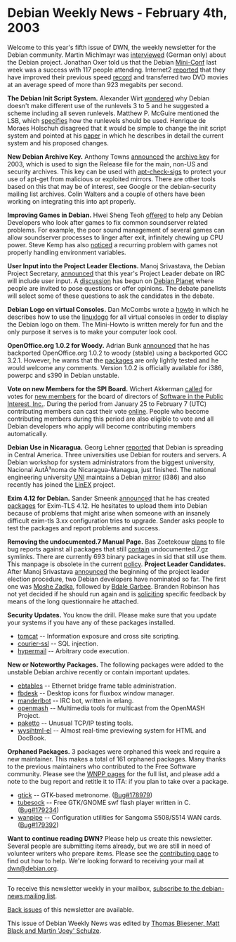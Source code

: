 
Debian Weekly News - February 4th, 2003
=======================================


Welcome to this year's fifth issue of DWN, the weekly newsletter for the
Debian community. Martin Michlmayr was [interviewed](http://www.linux-fuer-alle.de/doc_show.php?docid=161)
(German only) about the Debian project. Jonathan Oxer told us that the Debian [Mini-Conf](https://www.debian.org/events/2003/0120-linuxconf) last week was a success
with 117 people attending. Internet2 [reported](http://archives.internet2.edu/guest/archives/I2-NEWS/log200301/msg00005.html) that they have improved their previous speed [record](https://www.debian.org/News/2002/20020522) and transferred two DVD movies at
an average speed of more than 923 megabits per second.


**The Debian Init Script System.** Alexander Wirt [wondered](https://lists.debian.org/debian-devel-0301/msg01898.html)
why Debian doesn't make different use of the runlevels 3 to 5 and he suggested
a scheme including all seven runlevels. Matthew P. McGuire mentioned
the LSB, which [specifies](http://www.linuxbase.org/spec/refspecs/LSB_1.3.0/gLSB/gLSB/runlevels.html) how the runlevels should be used. Henrique de Moraes Holschuh
disagreed that it would be simple to change the init script system and pointed
at his [paper](https://people.debian.org/~hmh/debconf2/debconf2-initscripts-bkg.ps.gz) in which he describes in detail the current system and his proposed
changes.


**New Debian Archive Key.** Anthony Towns [announced](https://lists.debian.org/debian-devel-announce-0301/msg00009.html) the [archive key](https://ftp-master.debian.org/ziyi_key_2003.asc) for 2003, which is used to sign the Release file for the main,
non-US and security archives. This key can be used with [apt-check-sigs](https://people.debian.org/~ajt/apt-check-sigs) to
protect your use of apt-get from malicious or exploited mirrors. There are
other tools based on this that may be of interest, see Google or the
debian-security mailing list archives. Colin Walters and a couple of others
have been working on integrating this into apt properly.


**Improving Games in Debian.** Hwei Sheng Teoh [offered](https://lists.debian.org/debian-devel-0301/msg02039.html) to
help any Debian Developers who look after games to fix common soundserver
related problems. For example, the poor sound management of several games can
allow soundserver processes to linger after exit, infinitely chewing up CPU
power. Steve Kemp has also [noticed](https://lists.debian.org/debian-devel-0301/msg02050.html) a
recurring problem with games not properly handling environment variables.


**User Input into the Project Leader Elections.** Manoj
Srivastava, the Debian Project Secretary, [announced](https://lists.debian.org/debian-vote-0301/msg00011.html)
that this year's Project Leader debate on IRC will include user input. A [discussion](https://www.debian.org/News/weekly/oldurl?http://www.debianplanet.org/node.php?id=902) has begun on
[Debian Planet](https://www.debian.org/News/weekly/oldurl?http://debianplanet.org/) where people are
invited to pose questions or offer opinions. The debate panelists will select
some of these questions to ask the candidates in the debate.


**Debian Logo on virtual Consoles.** Dan McCombs wrote a [howto](http://www.linuxorbit.com/modules.php?op=modload&name=Sections&file=index&req=viewarticle&artid=548) in which he describes how to use the [linuxlogo](https://packages.debian.org/linuxlogo) for all virtual
consoles in order to display the Debian logo on them. The Mini-Howto is
written merely for fun and the only purpose it serves is to make your computer
look cool.


**OpenOffice.org 1.0.2 for Woody.** Adrian Bunk [announced](https://lists.debian.org/debian-openoffice-0301/msg00169.html) that he has backported OpenOffice.org 1.0.2 to woody (stable)
using a backported GCC 3.2.1. However, he warns that the [packages](http://www.fs.tum.de/~bunk/packages/) are only lightly
tested and he would welcome any comments. Version 1.0.2 is officially available
for i386, powerpc and s390 in Debian unstable.


**Vote on new Members for the SPI Board.** Wichert Akkerman [called](http://lists.spi-inc.org/pipermail/spi-announce/2003/000042.html) for votes for [new members](https://www.spi-inc.org/secretary/) for the board of directors of [Software in the Public Interest, Inc.](https://www.spi-inc.org/).
During the period from January 25 to February 7 (UTC) contributing members can
cast their vote [online](https://members.spi-inc.org/vote/).
People who become contributing members during this period are also eligible
to vote and all Debian developers who apply will become contributing
members automatically.


**Debian Use in Nicaragua.** Georg Lehner [reported](https://www.debian.org/News/weekly/2003/05/mail#mail1) that Debian is
spreading in Central America. Three universities use Debian for routers and
servers. A Debian workshop for system administrators from the biggest
university, Nacional AutÃ³noma de Nicaragua-Managua, just finished.
The national engineering university [UNI](http://www.uni.edu.ni/)
maintains a Debian [mirror](http://debian.uni.edu.ni/) (i386) and
also recently has joined the [LinEX](http://www.linex.org/)
project.


**Exim 4.12 for Debian.** Sander Smeenk [announced](https://lists.debian.org/debian-devel-0301/msg01896.html)
that he has created [packages](https://people.debian.org/~ssmeenk/exim-tls/) for Exim-TLS 4.12. He hesitates to upload them into Debian
because of problems that might arise when someone with an insanely difficult
exim-tls 3.xx configuration tries to upgrade. Sander asks people to test the
packages and report problems and success.


**Removing the undocumented.7 Manual Page.** Bas Zoetekouw [plans](https://lists.debian.org/debian-devel-0302/msg00053.html) to file
bug reports against all packages that still [contain](https://people.debian.org/~bas/undocumented)
undocumented.7.gz symlinks. There are currently 693 binary packages in sid
that still use them. This manpage is obsolete in the current [policy](https://www.debian.org/doc/debian-policy/).
**Project Leader Candidates.** After Manoj Srivastava [announced](https://lists.debian.org/debian-vote-0301/msg00006.html)
the beginning of the project leader election procedure, two Debian
developers have nominated so far. The first one was [Moshe Zadka](https://lists.debian.org/debian-vote-0301/msg00008.html),
followed by [Bdale Garbee](https://lists.debian.org/debian-vote-0302/msg00000.html). Branden Robinson has not yet decided if he should run again
and is [soliciting](https://lists.debian.org/debian-vote-0302/msg00001.html) specific feedback by means of the long questionnaire he
attached.


**Security Updates.** You know the drill. Please make sure
that you update your systems if you have any of these packages installed.


* [tomcat](https://www.debian.org/security/2003/dsa-246) --
 Information exposure and cross site scripting.
* [courier-ssl](https://www.debian.org/security/2003/dsa-247) --
 SQL injection.
* [hypermail](https://www.debian.org/security/2003/dsa-248) --
 Arbitrary code execution.


**New or Noteworthy Packages.** The following packages were
added to the unstable Debian archive recently or contain important updates.


* [ebtables](https://packages.debian.org/unstable/net/ebtables)
 -- Ethernet bridge frame table administration.
* [fbdesk](https://packages.debian.org/unstable/x11/fbdesk)
 -- Desktop icons for fluxbox window manager.
* [manderlbot](https://packages.debian.org/unstable/net/manderlbot)
 -- IRC bot, written in erlang.
* [openmash](https://packages.debian.org/unstable/net/openmash)
 -- Multimedia tools for multicast from the OpenMASH Project.
* [paketto](https://packages.debian.org/unstable/net/paketto)
 -- Unusual TCP/IP testing tools.
* [wysihtml-el](https://packages.debian.org/unstable/text/wysihtml-el)
 -- Almost real-time previewing system for HTML and DocBook.


**Orphaned Packages.** 3 packages were orphaned this week and
require a new maintainer. This makes a total of 161 orphaned packages. Many
thanks to the previous maintainers who contributed to the Free Software
community. Please see the [WNPP pages](https://www.debian.org/devel/wnpp/) for
the full list, and please add a note to the bug report and retitle it to ITA:
if you plan to take over a package.


* [gtick](https://packages.debian.org/unstable/sound/gtick)
 -- GTK-based metronome.
 ([Bug#178979](https://bugs.debian.org/178979))
* [tubesock](https://packages.debian.org/unstable/graphics/tubesock)
 -- Free GTK/GNOME swf flash player written in C.
 ([Bug#179234](https://bugs.debian.org/179234))
* [wanpipe](https://packages.debian.org/unstable/net/wanpipe)
 -- Configuration utilities for Sangoma S508/S514 WAN cards.
 ([Bug#179392](https://bugs.debian.org/179392))


**Want to continue reading DWN?** Please help us create this
newsletter. Several people are submitting items already, but we are
still in need of volunteer writers who prepare items.
Please see the [contributing
page](https://www.debian.org/News/weekly/contributing) to find out how to help. We're looking forward to receiving your
mail at [dwn@debian.org](mailto:dwn@debian.org).




---



 To receive this newsletter weekly in your mailbox, [subscribe to the debian-news mailing list](https://lists.debian.org/debian-news/).



[Back issues](https://www.debian.org/News/weekly/) of this newsletter are available.



This issue of Debian Weekly News was edited by [Thomas Bliesener, Matt Black and Martin 'Joey' Schulze](mailto:dwn@debian.org).






